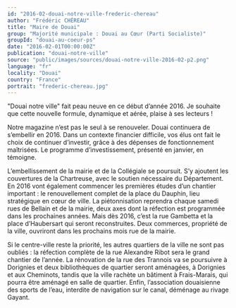 ```yaml
---
id: "2016-02-douai-notre-ville-frederic-chereau"
author: "Frédéric CHÉREAU"
title: "Maire de Douai"
group: "Majorité municipale : Douai au Cœur (Parti Socialiste)"
groupId: "douai-au-coeur-ps"
date: "2016-02-01T00:00:00Z"
publication: "douai-notre-ville"
source: "public/images/sources/douai-notre-ville-2016-02-p2.png"
language: "fr"
locality: "Douai"
country: "France"
portrait: "frederic-chereau.jpg"
---
```


"Douai notre ville" fait peau neuve en ce début d’année 2016. Je souhaite que cette nouvelle formule, dynamique et aérée, plaise à ses lecteurs !

Notre magazine n’est pas le seul à se renouveler. Douai continuera de s’embellir en 2016. Dans un contexte financier difficile, vos élus ont fait le choix de continuer d’investir, grâce à des dépenses de fonctionnement maîtrisées. Le programme d’investissement, présenté en janvier, en témoigne.

L’embellissement de la mairie et de la Collégiale se poursuit. S’y ajoutent les couvertures de la Chartreuse, avec le soutien nécessaire du Département. En 2016 vont également commencer les premières études d’un chantier important : le renouvellement complet de la place du Dauphin, lieu stratégique en cœur de ville. La piétonnisation reprendra chaque samedi rues de Bellain et de la mairie, deux axes dont la réfection est programmée dans les prochaines années. Mais dès 2016, c’est la rue Gambetta et la place d’Haubersart qui seront reconstruites. Deux commerces, propriété de la ville, ouvriront dans les prochains mois rue de la mairie.

Si le centre-ville reste la priorité, les autres quartiers de la ville ne sont pas oubliés : la réfection complète de la rue Alexandre Ribot sera le grand chantier de l’année. La rénovation de la rue des Trannois va se poursuivre à Dorignies et deux bibliothèques de quartier seront aménagées, à Dorignies et aux Cheminots, tandis que la ville rachète un bâtiment à Frais-Marais, qui pourra être aménagé en salle de quartier. Enfin, l’association douaisienne des sports de l’eau, interdite de navigation sur le canal, déménage au rivage Gayant.
